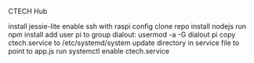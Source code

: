 CTECH Hub
 

install jessie-lite
enable ssh with raspi config
clone repo
install nodejs
run npm install
add user pi to group dialout:  usermod -a -G dialout pi
copy ctech.service to /etc/systemd/system
update directory in service file to point to app.js
run systemctl enable ctech.service

